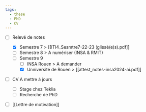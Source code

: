 ```yaml
---
tags:
  - these
  - PhD
  - CV
---
```

- [ ] Relevé de notes
	- [x] Semestre 7 
	      > [[ITI4_Sesmtre7-22-23 (glissé(e)s).pdf]]
	- [ ] Semestre 8
	      > A numériser (INSA & RMIT)
	- [ ] Semestre 9
		- [ ] INSA Rouen
		      > A demander
		- [x] Unniversité de Rouen
		      > [[attest_notes-insa2024-ai.pdf]]
- [ ] CV A mettre à jours
	- [ ] Stage chez Teklia
	- [ ] Recherche de PhD
- [ ] [[Lettre de motivation]]

